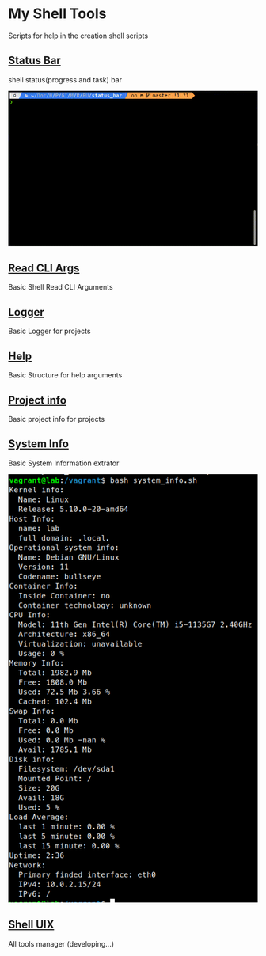 # My Shell Tools

Scripts for help in the creation shell scripts

## [Status Bar](/status_bar.sh)

shell status(progress and task) bar

![status_bar_preview](/status_bar_preview.gif)

## [Read CLI Args](/read_cli_args.sh)

Basic Shell Read CLI Arguments

## [Logger](/logger.sh)

Basic Logger for projects

## [Help](/help.sh)

Basic Structure for help arguments

## [Project info](/project_info.sh)

Basic project info for projects

## [System Info](/system_info.sh)

Basic System Information extrator

![system_info_preview](/system_info_preview.png)

## [Shell UIX](/shell_uix.sh)

All tools manager
(developing...)
